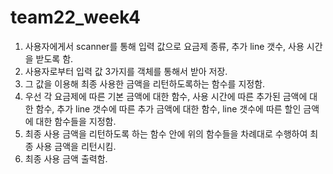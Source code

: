 # team22_week4
1. 사용자에게서 scanner를 통해 입력 값으로 요금제 종류, 추가 line 갯수, 사용 시간을 받도록 함.
2. 사용자로부터 입력 값 3가지를 객체를 통해서 받아 저장.
3. 그 값을 이용해 최종 사용한 금액을 리턴하도록하는 함수를 지정함.
4. 우선 각 요금제에 따른 기본 금액에 대한 함수, 사용 시간에 따른 추가된 금액에 대한 함수, 추가 line 갯수에 따른 추가 금액에 대한 함수,
    line 갯수에 따른 할인 금액에 대한 함수들을 지정함.
5. 최종 사용 금액을 리턴하도록 하는 함수 안에 위의 함수들을 차례대로 수행하여 최종 사용 금액을 리턴시킴.
6. 최종 사용 금액 출력함.
